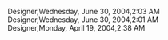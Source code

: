 ﻿Designer,Wednesday, June 30, 2004,2:03 AM  Designer,Wednesday, June 30, 2004,2:01 AM  Designer,Monday, April 19, 2004,2:38 AM